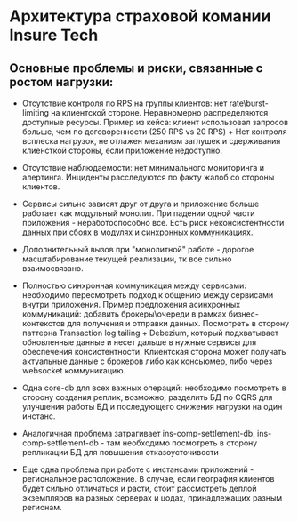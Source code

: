 # Архитектура страховой комании Insure Tech

## Основные проблемы и риски, связанные с ростом нагрузки:

* Отсутствие контроля по RPS на группы клиентов: нет rate\burst-limiting на клиентской стороне. Неравномерно распределяются доступные ресурсы. Пример из кейса: клиент использовал запросов больше, чем по договоренности (250 RPS vs 20 RPS) + Нет контроля всплеска нагрузок, не отлажен механизм заглушек и сдерживания клиенсткой стороны, если приложение недоступно.

* Отсутствие наблюдаемости: нет минимального мониторинга и алертинга. Инциденты расследуются по факту жалоб со стороны клиентов.

* Сервисы сильно зависят друг от друга и приложение больше работает как модульный монолит. При падении одной части приложения - неработоспособно все.  Есть риск неконсистентности данных при сбоях в модулях и синхронных коммуникациях.

* Дополнительный вызов при "монолитной" работе - дорогое масштабирование текущей реализации, тк все сильно взаимосвязано.

* Полностью синхронная коммуникация между сервисами: необходимо пересмотреть подход к общению между сервисами внутри приложения.
Пример предложения асинхронных коммуникаций: добавить брокеры\очереди в рамках бизнес-контекстов для получения и отправки данных. Посмотреть в сторону паттерна Transaction log tailing + Debezium, который подхватывает обновленные данные и несет дальше в нужные сервисы для обеспечения консистентности. Клиентская сторона может получать актуальные данные с брокеров либо как консьюмер, либо через websocket коммуникацию.

* Одна core-db для всех важных операций: необходимо посмотреть в сторону создания реплик, возможно, разделить БД по CQRS для улучшения работы БД и последующего снижения нагрузки на один инстанс.

* Аналогичная проблема затрагивает ins-comp-settlement-db, ins-comp-settlement-db - там необходимо посмотреть в сторону репликации БД для повышения отказоусточивости

* Еще одна проблема при работе с инстансами приложений - региональное расположение. В случае, если география клиентов будет сильно отличаться и расти, стоит рассмотреть деплой экземпляров на разных серверах и цодах, принадлежащих разным регионам.
